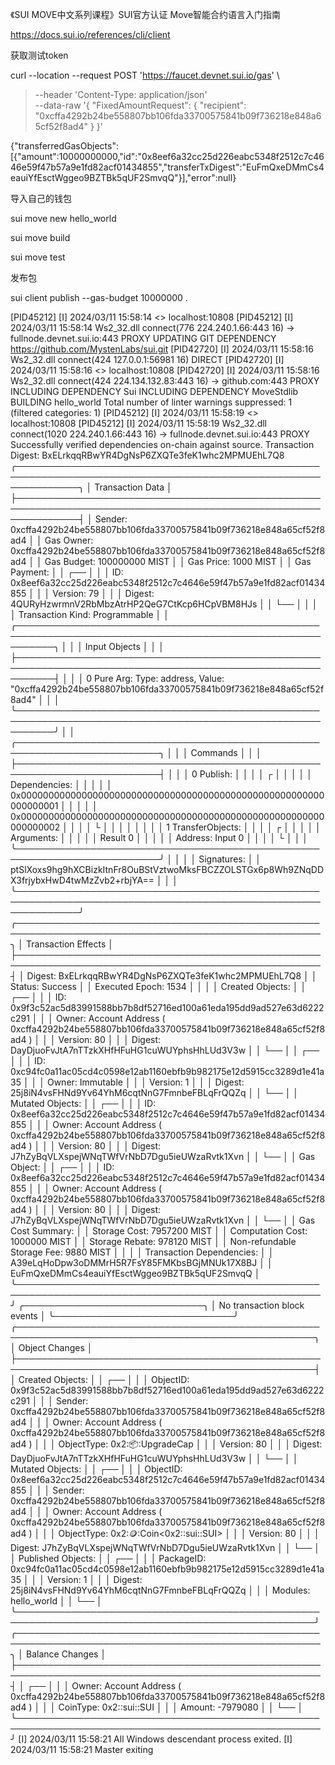 《SUI MOVE中文系列课程》SUI官方认证 Move智能合约语言入门指南

https://docs.sui.io/references/cli/client


获取测试token

curl --location --request POST 'https://faucet.devnet.sui.io/gas' \
> --header 'Content-Type: application/json' \
> --data-raw '{
>     "FixedAmountRequest": {
>         "recipient": "0xcffa4292b24be558807bb106fda33700575841b09f736218e848a65cf52f8ad4"
>     }
> }'


{"transferredGasObjects":[{"amount":10000000000,"id":"0x8eef6a32cc25d226eabc5348f2512c7c4646e59f47b57a9e1fd82acf01434855","transferTxDigest":"EuFmQxeDMmCs4eauiYfEsctWggeo9BZTBk5qUF2SmvqQ"}],"error":null}


导入自己的钱包

sui move new hello_world

sui move build

sui move test


发布包

sui client publish --gas-budget 10000000 .

[PID45212] [I] 2024/03/11 15:58:14 <> localhost:10808
[PID45212] [I] 2024/03/11 15:58:14 Ws2_32.dll connect(776 224.240.1.66:443 16) -> fullnode.devnet.sui.io:443 PROXY
UPDATING GIT DEPENDENCY https://github.com/MystenLabs/sui.git
[PID42720] [I] 2024/03/11 15:58:16 Ws2_32.dll connect(424 127.0.0.1:56981 16) DIRECT
[PID42720] [I] 2024/03/11 15:58:16 <> localhost:10808
[PID42720] [I] 2024/03/11 15:58:16 Ws2_32.dll connect(424 224.134.132.83:443 16) -> github.com:443 PROXY
INCLUDING DEPENDENCY Sui
INCLUDING DEPENDENCY MoveStdlib
BUILDING hello_world
Total number of linter warnings suppressed: 1 (filtered categories: 1)
[PID45212] [I] 2024/03/11 15:58:19 <> localhost:10808
[PID45212] [I] 2024/03/11 15:58:19 Ws2_32.dll connect(1020 224.240.1.66:443 16) -> fullnode.devnet.sui.io:443 PROXY
Successfully verified dependencies on-chain against source.
Transaction Digest: BxELrkqqRBwYR4DgNsP6ZXQTe3feK1whc2MPMUEhL7Q8
╭──────────────────────────────────────────────────────────────────────────────────────────────────────────────╮
│ Transaction Data                                                                                             │
├──────────────────────────────────────────────────────────────────────────────────────────────────────────────┤
│ Sender: 0xcffa4292b24be558807bb106fda33700575841b09f736218e848a65cf52f8ad4                                   │
│ Gas Owner: 0xcffa4292b24be558807bb106fda33700575841b09f736218e848a65cf52f8ad4                                │
│ Gas Budget: 100000000 MIST                                                                                   │
│ Gas Price: 1000 MIST                                                                                         │
│ Gas Payment:                                                                                                 │
│  ┌──                                                                                                         │
│  │ ID: 0x8eef6a32cc25d226eabc5348f2512c7c4646e59f47b57a9e1fd82acf01434855                                    │
│  │ Version: 79                                                                                               │
│  │ Digest: 4QURyHzwrmnV2RbMbzAtrHP2QeG7CtKcp6HCpVBM8HJs                                                      │
│  └──                                                                                                         │
│                                                                                                              │
│ Transaction Kind: Programmable                                                                               │
│ ╭──────────────────────────────────────────────────────────────────────────────────────────────────────────╮ │
│ │ Input Objects                                                                                            │ │
│ ├──────────────────────────────────────────────────────────────────────────────────────────────────────────┤ │
│ │ 0   Pure Arg: Type: address, Value: "0xcffa4292b24be558807bb106fda33700575841b09f736218e848a65cf52f8ad4" │ │
│ ╰──────────────────────────────────────────────────────────────────────────────────────────────────────────╯ │
│ ╭─────────────────────────────────────────────────────────────────────────╮                                  │
│ │ Commands                                                                │                                  │
│ ├─────────────────────────────────────────────────────────────────────────┤                                  │
│ │ 0  Publish:                                                             │                                  │
│ │  ┌                                                                      │                                  │
│ │  │ Dependencies:                                                        │                                  │
│ │  │   0x0000000000000000000000000000000000000000000000000000000000000001 │                                  │
│ │  │   0x0000000000000000000000000000000000000000000000000000000000000002 │                                  │
│ │  └                                                                      │                                  │
│ │                                                                         │                                  │
│ │ 1  TransferObjects:                                                     │                                  │
│ │  ┌                                                                      │                                  │
│ │  │ Arguments:                                                           │                                  │
│ │  │   Result 0                                                           │                                  │
│ │  │ Address: Input  0                                                    │                                  │
│ │  └                                                                      │                                  │
│ ╰─────────────────────────────────────────────────────────────────────────╯                                  │
│                                                                                                              │
│ Signatures:                                                                                                  │
│    ptSlXoxs9hg9hXCBizkItnFr8OuBStVztwoMksFBCZZOLSTGx6p8Wh9ZNqDDX3frjybxHwD4twMzZvb2+rbjYA==                  │
│                                                                                                              │
╰──────────────────────────────────────────────────────────────────────────────────────────────────────────────╯
╭───────────────────────────────────────────────────────────────────────────────────────────────────╮
│ Transaction Effects                                                                               │
├───────────────────────────────────────────────────────────────────────────────────────────────────┤
│ Digest: BxELrkqqRBwYR4DgNsP6ZXQTe3feK1whc2MPMUEhL7Q8                                              │
│ Status: Success                                                                                   │
│ Executed Epoch: 1534                                                                              │
│                                                                                                   │
│ Created Objects:                                                                                  │
│  ┌──                                                                                              │
│  │ ID: 0x9f3c52ac5d83991588bb7b8df52716ed100a61eda195dd9ad527e63d6222c291                         │
│  │ Owner: Account Address ( 0xcffa4292b24be558807bb106fda33700575841b09f736218e848a65cf52f8ad4 )  │
│  │ Version: 80                                                                                    │
│  │ Digest: DayDjuoFvJtA7nTTzkXHfHFuHG1cuWUYphsHhLUd3V3w                                           │
│  └──                                                                                              │
│  ┌──                                                                                              │
│  │ ID: 0xc94fc0a11ac05cd4c0598e12ab1160ebfb9b982175e12d5915cc3289d1e41a35                         │
│  │ Owner: Immutable                                                                               │
│  │ Version: 1                                                                                     │
│  │ Digest: 25j8iN4vsFHNd9Yv64YhM6cqtNnG7FmnbeFBLqFrQQZq                                           │
│  └──                                                                                              │
│ Mutated Objects:                                                                                  │
│  ┌──                                                                                              │
│  │ ID: 0x8eef6a32cc25d226eabc5348f2512c7c4646e59f47b57a9e1fd82acf01434855                         │
│  │ Owner: Account Address ( 0xcffa4292b24be558807bb106fda33700575841b09f736218e848a65cf52f8ad4 )  │
│  │ Version: 80                                                                                    │
│  │ Digest: J7hZyBqVLXspejWNqTWfVrNbD7Dgu5ieUWzaRvtk1Xvn                                           │
│  └──                                                                                              │
│ Gas Object:                                                                                       │
│  ┌──                                                                                              │
│  │ ID: 0x8eef6a32cc25d226eabc5348f2512c7c4646e59f47b57a9e1fd82acf01434855                         │
│  │ Owner: Account Address ( 0xcffa4292b24be558807bb106fda33700575841b09f736218e848a65cf52f8ad4 )  │
│  │ Version: 80                                                                                    │
│  │ Digest: J7hZyBqVLXspejWNqTWfVrNbD7Dgu5ieUWzaRvtk1Xvn                                           │
│  └──                                                                                              │
│ Gas Cost Summary:                                                                                 │
│    Storage Cost: 7957200 MIST                                                                     │
│    Computation Cost: 1000000 MIST                                                                 │
│    Storage Rebate: 978120 MIST                                                                    │
│    Non-refundable Storage Fee: 9880 MIST                                                          │
│                                                                                                   │
│ Transaction Dependencies:                                                                         │
│    A39eLqHoDpw3oDMMrH5R7FsY85FMKbsBGjMNUk17X8BJ                                                   │
│    EuFmQxeDMmCs4eauiYfEsctWggeo9BZTBk5qUF2SmvqQ                                                   │
╰───────────────────────────────────────────────────────────────────────────────────────────────────╯
╭─────────────────────────────╮
│ No transaction block events │
╰─────────────────────────────╯
╭──────────────────────────────────────────────────────────────────────────────────────────────────╮
│ Object Changes                                                                                   │
├──────────────────────────────────────────────────────────────────────────────────────────────────┤
│ Created Objects:                                                                                 │
│  ┌──                                                                                             │
│  │ ObjectID: 0x9f3c52ac5d83991588bb7b8df52716ed100a61eda195dd9ad527e63d6222c291                  │
│  │ Sender: 0xcffa4292b24be558807bb106fda33700575841b09f736218e848a65cf52f8ad4                    │
│  │ Owner: Account Address ( 0xcffa4292b24be558807bb106fda33700575841b09f736218e848a65cf52f8ad4 ) │
│  │ ObjectType: 0x2::package::UpgradeCap                                                          │
│  │ Version: 80                                                                                   │
│  │ Digest: DayDjuoFvJtA7nTTzkXHfHFuHG1cuWUYphsHhLUd3V3w                                          │
│  └──                                                                                             │
│ Mutated Objects:                                                                                 │
│  ┌──                                                                                             │
│  │ ObjectID: 0x8eef6a32cc25d226eabc5348f2512c7c4646e59f47b57a9e1fd82acf01434855                  │
│  │ Sender: 0xcffa4292b24be558807bb106fda33700575841b09f736218e848a65cf52f8ad4                    │
│  │ Owner: Account Address ( 0xcffa4292b24be558807bb106fda33700575841b09f736218e848a65cf52f8ad4 ) │
│  │ ObjectType: 0x2::coin::Coin<0x2::sui::SUI>                                                    │
│  │ Version: 80                                                                                   │
│  │ Digest: J7hZyBqVLXspejWNqTWfVrNbD7Dgu5ieUWzaRvtk1Xvn                                          │
│  └──                                                                                             │
│ Published Objects:                                                                               │
│  ┌──                                                                                             │
│  │ PackageID: 0xc94fc0a11ac05cd4c0598e12ab1160ebfb9b982175e12d5915cc3289d1e41a35                 │
│  │ Version: 1                                                                                    │
│  │ Digest: 25j8iN4vsFHNd9Yv64YhM6cqtNnG7FmnbeFBLqFrQQZq                                          │
│  │ Modules: hello_world                                                                          │
│  └──                                                                                             │
╰──────────────────────────────────────────────────────────────────────────────────────────────────╯
╭───────────────────────────────────────────────────────────────────────────────────────────────────╮
│ Balance Changes                                                                                   │
├───────────────────────────────────────────────────────────────────────────────────────────────────┤
│  ┌──                                                                                              │
│  │ Owner: Account Address ( 0xcffa4292b24be558807bb106fda33700575841b09f736218e848a65cf52f8ad4 )  │
│  │ CoinType: 0x2::sui::SUI                                                                        │
│  │ Amount: -7979080                                                                               │
│  └──                                                                                              │
╰───────────────────────────────────────────────────────────────────────────────────────────────────╯
[I] 2024/03/11 15:58:21 All Windows descendant process exited.
[I] 2024/03/11 15:58:21 Master exiting

